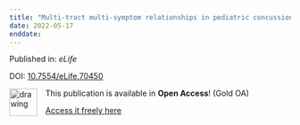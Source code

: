 ```yaml
---
title: "Multi-tract multi-symptom relationships in pediatric concussion"
date: 2022-05-17
enddate:
---
```


Published in: *eLife*

DOI: [10.7554/eLife.70450](https://doi.org/10.7554/eLife.70450)

<img src="https://upload.wikimedia.org/wikipedia/commons/thumb/7/77/Open_Access_logo_PLoS_transparent.svg/800px-Open_Access_logo_PLoS_transparent.svg.png" alt="drawing" width="50" align="left"/> &nbsp;&nbsp;&nbsp;This publication is available in **Open Access**! (Gold OA)

&nbsp;&nbsp;&nbsp;<a href="https://doi.org/10.7554/elife.70450">Access it freely here</a>

